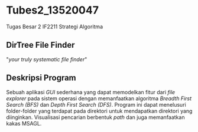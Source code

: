 # Tubes2_13520047
Tugas Besar 2 IF2211 Strategi Algoritma

## DirTree File Finder
"_your truly systematic file finder_"

## Deskripsi Program
Sebuah aplikasi _GUI_ sederhana yang dapat memodelkan fitur dari _file explorer_ pada sistem operasi dengan memanfaatkan algoritma _Breadth First Search (BFS)_ dan _Depth First Search (DFS)_. Program ini dapat menelusuri folder-folder yang terdapat pada direktori untuk mendapatkan direktori yang diinginkan. Visualisasi pencarian berbentuk _path_ dan juga memanfaatkan kakas MSAGL.
